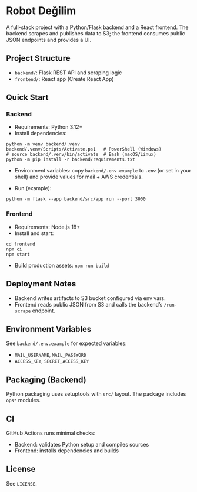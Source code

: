 # Robot Değilim

A full-stack project with a Python/Flask backend and a React frontend. The backend scrapes and publishes data to S3; the frontend consumes public JSON endpoints and provides a UI.

## Project Structure

- `backend/`: Flask REST API and scraping logic
- `frontend/`: React app (Create React App)

## Quick Start

### Backend

- Requirements: Python 3.12+
- Install dependencies:

```
python -m venv backend/.venv
backend/.venv/Scripts/Activate.ps1   # PowerShell (Windows)
# source backend/.venv/bin/activate  # Bash (macOS/Linux)
python -m pip install -r backend/requirements.txt
```

- Environment variables: copy `backend/.env.example` to `.env` (or set in your shell) and provide values for mail + AWS credentials.

- Run (example):
```
python -m flask --app backend/src/app run --port 3000
```

### Frontend

- Requirements: Node.js 18+
- Install and start:
```
cd frontend
npm ci
npm start
```
- Build production assets: `npm run build`

## Deployment Notes

- Backend writes artifacts to S3 bucket configured via env vars.
- Frontend reads public JSON from S3 and calls the backend’s `/run-scrape` endpoint.

## Environment Variables

See `backend/.env.example` for expected variables:
- `MAIL_USERNAME`, `MAIL_PASSWORD`
- `ACCESS_KEY`, `SECRET_ACCESS_KEY`

## Packaging (Backend)

Python packaging uses setuptools with `src/` layout. The package includes `ops*` modules.

## CI

GitHub Actions runs minimal checks:
- Backend: validates Python setup and compiles sources
- Frontend: installs dependencies and builds

## License

See `LICENSE`.